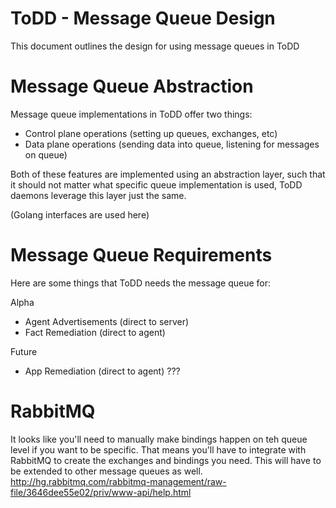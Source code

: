 ToDD - Message Queue Design
====

This document outlines the design for using message queues in ToDD

# Message Queue Abstraction

Message queue implementations in ToDD offer two things:

- Control plane operations (setting up queues, exchanges, etc)
- Data plane operations (sending data into queue, listening for messages on queue)

Both of these features are implemented using an abstraction layer, such that it should not matter what specific queue implementation is used, ToDD daemons leverage this layer just the same.

(Golang interfaces are used here)

# Message Queue Requirements

Here are some things that ToDD needs the message queue for:

Alpha
- Agent Advertisements (direct to server)
- Fact Remediation (direct to agent)

Future
- App Remediation (direct to agent) ???

# RabbitMQ

It looks like you'll need to manually make bindings happen on teh queue level if you want to be specific. That means you'll have to integrate with RabbitMQ to create the exchanges and bindings you need. This will have to be extended to other message queues as well.
http://hg.rabbitmq.com/rabbitmq-management/raw-file/3646dee55e02/priv/www-api/help.html